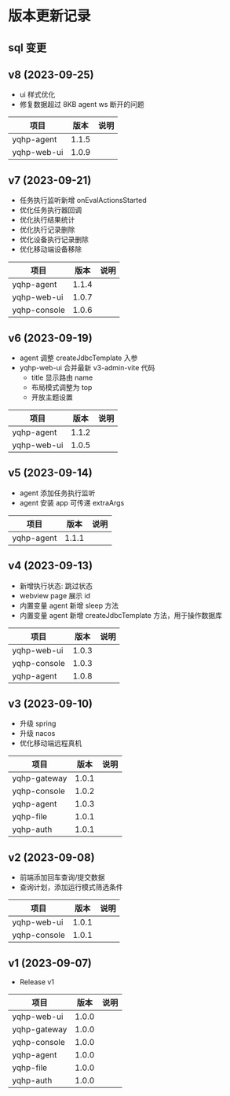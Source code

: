 # 版本更新记录

## sql 变更

## v8 (2023-09-25)

- ui 样式优化
- 修复数据超过 8KB agent ws 断开的问题

| 项目        | 版本  | 说明 |
| ----------- | ----- | ---- |
| yqhp-agent  | 1.1.5 |      |
| yqhp-web-ui | 1.0.9 |      |

## v7 (2023-09-21)

- 任务执行监听新增 onEvalActionsStarted
- 优化任务执行器回调
- 优化执行结果统计
- 优化执行记录删除
- 优化设备执行记录删除
- 优化移动端设备移除

| 项目         | 版本  | 说明 |
| ------------ | ----- | ---- |
| yqhp-agent   | 1.1.4 |      |
| yqhp-web-ui  | 1.0.7 |      |
| yqhp-console | 1.0.6 |      |

## v6 (2023-09-19)

- agent 调整 createJdbcTemplate 入参
- yqhp-web-ui 合并最新 v3-admin-vite 代码
  - title 显示路由 name
  - 布局模式调整为 top
  - 开放主题设置

| 项目        | 版本  | 说明 |
| ----------- | ----- | ---- |
| yqhp-agent  | 1.1.2 |      |
| yqhp-web-ui | 1.0.5 |      |

## v5 (2023-09-14)

- agent 添加任务执行监听
- agent 安装 app 可传递 extraArgs

| 项目       | 版本  | 说明 |
| ---------- | ----- | ---- |
| yqhp-agent | 1.1.1 |      |

## v4 (2023-09-13)

- 新增执行状态: 跳过状态
- webview page 展示 id
- 内置变量 agent 新增 sleep 方法
- 内置变量 agent 新增 createJdbcTemplate 方法，用于操作数据库

| 项目         | 版本  | 说明 |
| ------------ | ----- | ---- |
| yqhp-web-ui  | 1.0.3 |      |
| yqhp-console | 1.0.3 |      |
| yqhp-agent   | 1.0.8 |      |

## v3 (2023-09-10)

- 升级 spring
- 升级 nacos
- 优化移动端远程真机

| 项目         | 版本  | 说明 |
| ------------ | ----- | ---- |
| yqhp-gateway | 1.0.1 |      |
| yqhp-console | 1.0.2 |      |
| yqhp-agent   | 1.0.3 |      |
| yqhp-file    | 1.0.1 |      |
| yqhp-auth    | 1.0.1 |      |

## v2 (2023-09-08)

- 前端添加回车查询/提交数据
- 查询计划，添加运行模式筛选条件

| 项目         | 版本  | 说明 |
| ------------ | ----- | ---- |
| yqhp-web-ui  | 1.0.1 |      |
| yqhp-console | 1.0.1 |      |

## v1 (2023-09-07)

- Release v1

| 项目         | 版本  | 说明 |
| ------------ | ----- | ---- |
| yqhp-web-ui  | 1.0.0 |      |
| yqhp-gateway | 1.0.0 |      |
| yqhp-console | 1.0.0 |      |
| yqhp-agent   | 1.0.0 |      |
| yqhp-file    | 1.0.0 |      |
| yqhp-auth    | 1.0.0 |      |
